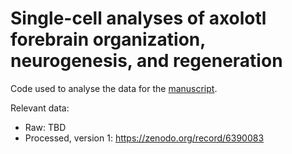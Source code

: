 # Single-cell analyses of axolotl forebrain organization, neurogenesis, and regeneration

Code used to analyse the data for the [manuscript](https://doi.org/10.1101/2022.03.21.485045).

Relevant data:
 - Raw: TBD
 - Processed, version 1: https://zenodo.org/record/6390083

